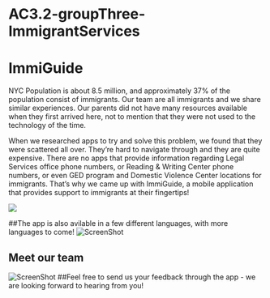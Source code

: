# AC3.2-groupThree-ImmigrantServices
# ImmiGuide

NYC Population is about 8.5 million, and approximately 37% of the population consist of immigrants. Our team are all immigrants and we share similar experiences. Our parents did not have many resources available when they first arrived here, not to mention that they were not used to the technology of the time.

When we researched apps to try and solve this problem, we found that they were scattered all over. They’re hard to navigate through and they are quite expensive. There are no apps that provide information regarding Legal Services office phone numbers, or Reading & Writing Center phone numbers, or even GED program and Domestic Violence Center locations for immigrants. That’s why we came up with ImmiGuide, a mobile application that provides support to immigrants at their fingertips!

![](http://giphy.com/gifs/xTiN0AnuD8rxwNG3Ha)

##The app is also avilable in a few different languages, with more languages to come!
![ScreenShot](https://lh3.googleusercontent.com/uMpr56SCu2M9EinHSoNiR2jp-krDm37tDUcyRBZh5ekOYqkTFsRpTOofYhT7TKemdCZifUSFKznXk_9QmpqsdDzW8OPdnhEr23M7-YhewNcrOymFbq13DfwxSHQlfE7_oaI78k2eLyaIxCN1USjOE0qxZK1ODPZVBlvbVmyqVuEerKCNrB2gaxW9_5uTD-6RhIanopsoKx1IMGKxZCJmVAunDH0XWIBhvdQX8OkobFovfdHTLlrYijITWd3HCjq-1w11ZyLVNhl7P2NlmzaF5XiWGbK3jLKNw31zUjRXsOFg1Ea3BST2-uEdXG5-QSWGKrWcG5QYkpKzbVN6A3LTCAPaRKGCk05kYBWIlyUjccQVlyAnhWBGFfQ-OvY2iwjYre6swWq1aF4NBi1YMv8nv86d73cgbCpesHbt4b5j8mpYJ67HLtMskNB-rkpT2_pRR1v1bbE7ZAIe7CSE8AGGvnF-wc5QCt7qH1I8rHWej8axIbNhwBTDhsWjmLh5hd0qVFPH3O5Dj_M_KakKUK8gCg3Grw6g4m-Jre2cYBocYZ64deEWgHARbJO1CV4pG61v3-mehebZv1c8Hl9oMdo9-KQk_CZyHynjWshRcgYe_tiGDw3fH1bT=w558-h996-no)

## Meet our team
![ScreenShot](https://lh3.googleusercontent.com/VC1kUH5Gx5spv21egTGF0sxudSW0v5hB_Kd2mSAkncoz5LdUS2CX0oondg94vUsBtarmqOFXD66f1fFuBb64w2e-yIaSXQG0ZW1tmvHkm7C7557kwZpZLoANe5hRUAtoF29XH_K3NmPgwGj1qu7Cf1YOwueLCSUiybGDgl10BZ1Err6VpahPDmI-tCL8xk7Xp4QYgBsM9fUbwpOjEUDokFrSCjQg64PcmFoxq_RWsF5c416HqjBwY9PqT3_r_6zDFsK6tUTZRSUE1OjW1FzEW22KU25rnckw62DyaxQiKTDap78fY4PMpf5s6nma1CsjWaTUbCdqN9Pn2rz2uRegam1YwLPIIt0Mi4tt5SFc-c4yH6uNX96P5tu9SG_DUnPCspRkK8myIjl2gscVF-JuFO78pf6jozRGogC0leFCfvZfEf7OGqEsmC626RE7gHIXoKh92gQJw-G7EXowM29bwCNGNY3OeNt1gAeLpNIVkbnxEgHHpWWaeGNEGVKqBSLHUFwJlCUy9MOmWlpuMWS1C4aEPr1bZfcBlMal3LHS488ZvAC6DH5L7kJOUyIK8ALRTS-n6fUJqMib8MCxZo5Wyn1ibJTNy2MSwTaK-g_ekBhzHctW=w560-h998-no)
##Feel free to send us your feedback through the app - we are looking forward to hearing from you!
